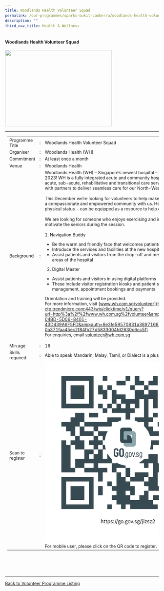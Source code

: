 ```yaml
---
title: Woodlands Health Volunteer Squad
permalink: /our-programmes/sparks-bukit-canberra/woodlands-health-volunteer-squad/
description: ""
third_nav_title: Health & Wellness
---
```

#### Woodlands Health Volunteer Squad

<img style="width:350px;height:250px;" src="/images/SPARKS@Bukit%20Canberra/woodlands%20health%20volunteer%20squad.png">
<table width="100%" border="0">
	<tbody><tr>
			 <td width="60%">
			<table width="100%" border="0">
				<tbody><tr>
					<td width="20%">
						Programme Title
					</td>
					<td width="5%">
						:
					</td>
					<td>
						Woodlands Health Volunteer Squad 
					</td>
				</tr>
					<tr><td width="20%">
						Organiser
					</td>
					<td width="5%">
						:
					</td>
					<td>
						Woodlands Health (WH)
					</td>
				</tr>
				<tr>
					<td width="20%">
						Commitment
					</td>
					<td width="5%">
						:
					</td>
					<td width="75%">
         At least once a month
					</td>
				</tr>
				<tr>
					<td width="20%">
					 Venue
					</td>
					<td width="5%">
						:
					</td>
					<td width="75%">
					   Woodlands Health
					</td>
				</tr>
				<tr>
					<td width="20%">
						Background
					</td>
					<td width="5%">
						:
					</td>
					<td width="75%">
						       Woodlands Health (WH) – Singapore’s newest hospital – is opening in December 2023! WH is a fully integrated acute and community hospital. We offer a range of acute, sub-acute, rehabilitative and transitional care services, working closely with partners to deliver seamless care for our North-Western community. <br><br>
This December we’re looking for volunteers to help make a positive impact to build a compassionate and empowered community with us. Here are the roles available: physical status - can be equipped as a resource to help others.<br><br>
We are looking for someone who enjoys exercising and is able to join in and motivate the seniors during the session.<br><br>						    
1.  Navigation Buddy

*   Be the warm and friendly face that welcomes patients and visitors
*   Introduce the services and facilities at the new hospital
*   Assist patients and visitors from the drop-off and meeting points to other areas of the hospital<br>						
2.  Digital Master
*   Assist patients and visitors in using digital platforms
*   These include visitor registration kiosks and patient service stations for queue management, appointment bookings and payments<br>
						
Orientation and training will be provided.<br>
For more information, visit [www.wh.com.sg/volunteer](https://imsva91-ctp.trendmicro.com:443/wis/clicktime/v1/query?url=http%3a%2f%2fwww.wh.com.sg%2fvolunteer&amp;umid=D4E719CA-04BD-5D06-8401-43D439A6F5FD&amp;auth=6e3fe59570831a389716849e93b5d483c90c3fe4-0a371faa45ec2f84fb27d5833004fd2630c6cc5f)<br>
For enquiries, email [volunteer@wh.com.sg](mailto:volunteer@wh.com.sg)
					</td>
				</tr>
				<tr>
					<td width="20%">
						Min age
					</td>
					<td width="5%">
						:
					</td>
					<td width="75%">
						18
					</td>
				</tr>
		<tr>
					<td width="20%">
						Skills required
					</td>
					<td width="5%">
						:
					</td>
					<td>
						  Able to speak Mandarin, Malay, Tamil, or Dialect is a plus.
			</td>
				</tr>
		<tr>
					<td width="20%">
						Scan to register
					</td>
					<td width="5%">
						:
					</td>
					<td><a href="https://form.gov.sg/63ef17e9b29854001171e160">
						<img style="width=60px;height=60px;" src="/images/SPARKS@Bukit%20Canberra/exercise%20facilitator%20qr.png"></a><br>
						For mobile user, please click on the QR code to register.
			</td>
				</tr>
</tbody></table>


<br>
			<br>
			<br>
			<br>
			
</td></tr></tbody></table>
<a href="/our-programmes/sparks-bukit-canberra/volunteering-opportunities/">
	Back to Volunteer Programme Listing</a>